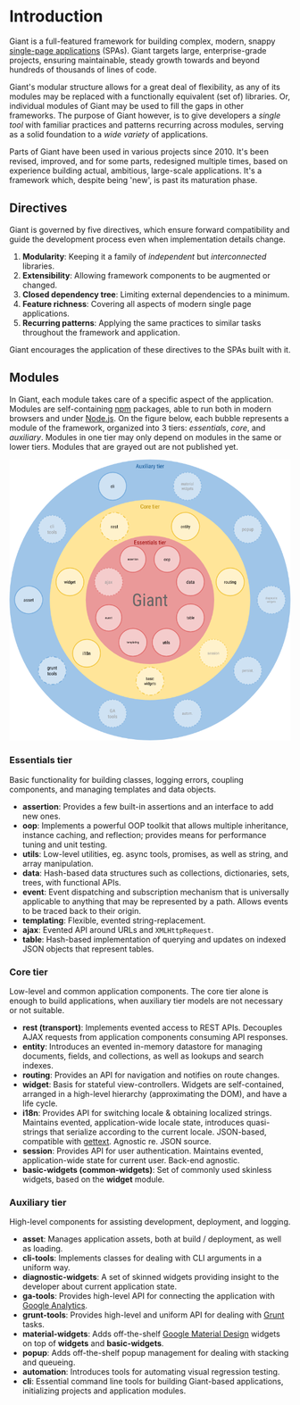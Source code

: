 <!-- @@@page:manual@@@ -->
<!-- @@@title:Introduction@@@ -->

Introduction
============

Giant is a full-featured framework for building complex, modern, snappy [single-page applications](https://en.wikipedia.org/wiki/Single-page_application) (SPAs). Giant targets large, enterprise-grade projects, ensuring maintainable, steady growth towards and beyond hundreds of thousands of lines of code.

Giant's modular structure allows for a great deal of flexibility, as any of its modules may be replaced with a functionally equivalent (set of) libraries. Or, individual modules of Giant may be used to fill the gaps in other frameworks. The purpose of Giant however, is to give developers a *single tool* with familiar practices and patterns recurring across modules, serving as a solid foundation to a *wide variety* of applications.

Parts of Giant have been used in various projects since 2010. It's been revised, improved, and for some parts, redesigned multiple times, based on experience building actual, ambitious, large-scale applications. It's a framework which, despite being 'new', is past its maturation phase.

Directives
----------

Giant is governed by five directives, which ensure forward compatibility and guide the development process even when implementation details change.

1. **Modularity**: Keeping it a family of *independent* but *interconnected* libraries.
2. **Extensibility**: Allowing framework components to be augmented or changed.
3. **Closed dependency tree**: Limiting external dependencies to a minimum.
4. **Feature richness**: Covering all aspects of modern single page applications.
5. **Recurring patterns**: Applying the same practices to similar tasks throughout the framework and application.

Giant encourages the application of these directives to the SPAs built with it.

Modules
-------

In Giant, each module takes care of a specific aspect of the application. Modules are self-containing [npm](http://npmjs.org) packages, able to run both in modern browsers and under [Node.js](https://nodejs.org). On the figure below, each bubble represents a module of the framework, organized into 3 tiers: *essentials*, *core*, and *auxiliary*. Modules in one tier may only depend on modules in the same or lower tiers. Modules that are grayed out are not published yet.

![Module structure (Open in new tab to magnify)](https://raw.githubusercontent.com/giantjs/giant-developer-guide/master/images/Giant%20Modules.png)

### Essentials tier

Basic functionality for building classes, logging errors, coupling components, and managing templates and data objects.

- **assertion**: Provides a few built-in assertions and an interface to add new ones.
- **oop**: Implements a powerful OOP toolkit that allows multiple inheritance, instance caching, and reflection; provides means for performance tuning and unit testing.
- **utils**: Low-level utilities, eg. async tools, promises, as well as string, and array manipulation. 
- **data**: Hash-based data structures such as collections, dictionaries, sets, trees, with functional APIs.
- **event**: Event dispatching and subscription mechanism that is universally applicable to anything that may be represented by a path. Allows events to be traced back to their origin.
- **templating**: Flexible, evented string-replacement.
- **ajax**: Evented API around URLs and `XMLHttpRequest`.
- **table**: Hash-based implementation of querying and updates on indexed JSON objects that represent tables.

### Core tier

Low-level and common application components. The core tier alone is enough to build applications, when auxiliary tier models are not necessary or not suitable.

- **rest (transport)**: Implements evented access to REST APIs. Decouples AJAX requests from application components consuming API responses.
- **entity**: Introduces an evented in-memory datastore for managing documents, fields, and collections, as well as lookups and search indexes. 
- **routing**: Provides an API for navigation and notifies on route changes.
- **widget**: Basis for stateful view-controllers. Widgets are self-contained, arranged in a high-level hierarchy (approximating the DOM), and have a life cycle.
- **i18n**: Provides API for switching locale & obtaining localized strings. Maintains evented, application-wide locale state, introduces quasi-strings that serialize according to the current locale. JSON-based, compatible with [gettext](https://www.gnu.org/software/gettext/). Agnostic re. JSON source.
- **session**: Provides API for user authentication. Maintains evented, application-wide state for current user. Back-end agnostic.
- **basic-widgets (common-widgets)**: Set of commonly used skinless widgets, based on the **widget** module.

### Auxiliary tier

High-level components for assisting development, deployment, and logging.

- **asset**: Manages application assets, both at build / deployment, as well as loading.
- **cli-tools**: Implements classes for dealing with CLI arguments in a uniform way.
- **diagnostic-widgets**: A set of skinned widgets providing insight to the developer about current application state.
- **ga-tools**: Provides high-level API for connecting the application with [Google Analytics](https://www.google.com/analytics/).
- **grunt-tools**: Provides high-level and uniform API for dealing with [Grunt](http://gruntjs.com/) tasks.
- **material-widgets**: Adds off-the-shelf [Google Material Design]() widgets on top of **widgets** and **basic-widgets**.
- **popup**: Adds off-the-shelf popup management for dealing with stacking and queueing.
- **automation**: Introduces tools for automating visual regression testing.
- **cli**: Essential command line tools for building Giant-based applications, initializing projects and application modules.
